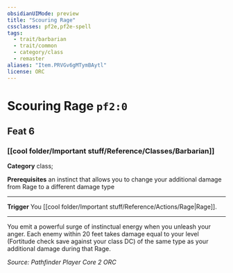 ```yaml
---
obsidianUIMode: preview
title: "Scouring Rage"
cssclasses: pf2e,pf2e-spell
tags:
  - trait/barbarian
  - trait/common
  - category/class
  - remaster
aliases: "Item.PRVGv6gMTymBAytl"
license: ORC
---
```

# Scouring Rage `pf2:0`
## Feat 6
### [[cool folder/Important stuff/Reference/Classes/Barbarian]]

**Category** class; 



**Prerequisites** an instinct that allows you to change your additional damage from Rage to a different damage type
* * *
**Trigger** You [[cool folder/Important stuff/Reference/Actions/Rage|Rage]].

* * *

You emit a powerful surge of instinctual energy when you unleash your anger. Each enemy within 20 feet takes damage equal to your level (Fortitude check save against your class DC) of the same type as your additional damage during that Rage.

*Source: Pathfinder Player Core 2*
*ORC*